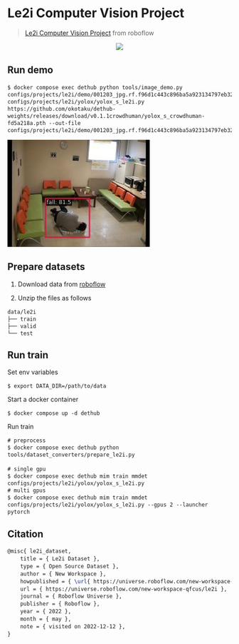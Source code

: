 # Le2i Computer Vision Project

> [Le2i Computer Vision Project](https://universe.roboflow.com/new-workspace-qfcus/le2i) from roboflow

<!-- [DATASET] -->

<div align=center>
<img src="https://user-images.githubusercontent.com/24734142/206967285-1541b7b2-93ae-4237-8091-3b645599dd22.png" height="300"/>
</div>

## Run demo

```
$ docker compose exec dethub python tools/image_demo.py configs/projects/le2i/demo/001203_jpg.rf.f96d1c443c896ba5a923134797eb3260.jpg configs/projects/le2i/yolox/yolox_s_le2i.py https://github.com/okotaku/dethub-weights/releases/download/v0.1.1crowdhuman/yolox_s_crowdhuman-fd5a218a.pth --out-file configs/projects/le2i/demo/001203_jpg.rf.f96d1c443c896ba5a923134797eb3260_demo.jpg
```

![plot](demo/001203_jpg.rf.f96d1c443c896ba5a923134797eb3260_demo.jpg)

## Prepare datasets

1. Download data from [roboflow](https://universe.roboflow.com/new-workspace-qfcus/le2i)

2. Unzip the files as follows

```
data/le2i
├── train
├── valid
└── test
```

## Run train

Set env variables

```
$ export DATA_DIR=/path/to/data
```

Start a docker container

```
$ docker compose up -d dethub
```

Run train

```
# preprocess
$ docker compose exec dethub python tools/dataset_converters/prepare_le2i.py

# single gpu
$ docker compose exec dethub mim train mmdet configs/projects/le2i/yolox/yolox_s_le2i.py
# multi gpus
$ docker compose exec dethub mim train mmdet configs/projects/le2i/yolox/yolox_s_le2i.py --gpus 2 --launcher pytorch
```

## Citation

```latex
@misc{ le2i_dataset,
    title = { Le2i Dataset },
    type = { Open Source Dataset },
    author = { New Workspace },
    howpublished = { \url{ https://universe.roboflow.com/new-workspace-qfcus/le2i } },
    url = { https://universe.roboflow.com/new-workspace-qfcus/le2i },
    journal = { Roboflow Universe },
    publisher = { Roboflow },
    year = { 2022 },
    month = { may },
    note = { visited on 2022-12-12 },
}
```
